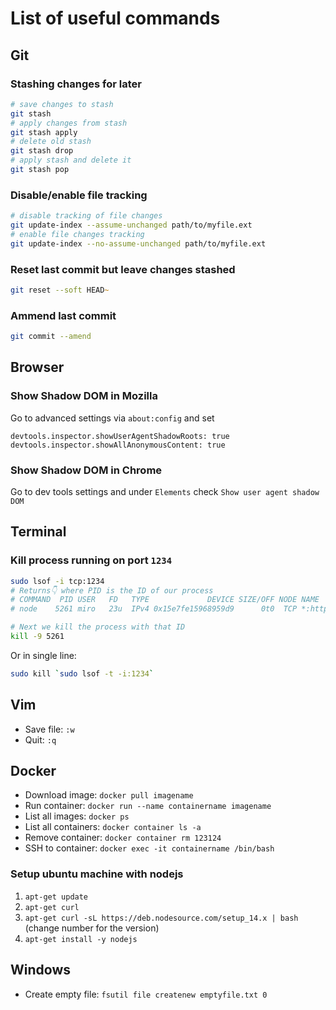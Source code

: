 # List of useful commands

## Git

### Stashing changes for later
```zsh
# save changes to stash
git stash
# apply changes from stash
git stash apply
# delete old stash
git stash drop
# apply stash and delete it
git stash pop
```

### Disable/enable file tracking
```zsh
# disable tracking of file changes
git update-index --assume-unchanged path/to/myfile.ext
# enable file changes tracking
git update-index --no-assume-unchanged path/to/myfile.ext
```

### Reset last commit but leave changes stashed
```zsh
git reset --soft HEAD~ 
```

### Ammend last commit
```zsh
git commit --amend
```

## Browser

### Show Shadow DOM in Mozilla
Go to advanced settings via `about:config` and set 
```
devtools.inspector.showUserAgentShadowRoots: true
devtools.inspector.showAllAnonymousContent: true
```

### Show Shadow DOM in Chrome
Go to dev tools settings and under `Elements` check `Show user agent shadow DOM`

## Terminal

### Kill process running on port `1234`

```zsh
sudo lsof -i tcp:1234
# Returns👇 where PID is the ID of our process
# COMMAND  PID USER   FD   TYPE             DEVICE SIZE/OFF NODE NAME
# node    5261 miro   23u  IPv4 0x15e7fe15968959d9      0t0  TCP *:http-alt (LISTEN)

# Next we kill the process with that ID
kill -9 5261
```

Or in single line:
```zsh
sudo kill `sudo lsof -t -i:1234`
```

## Vim
* Save file: `:w`
* Quit: `:q`

## Docker
* Download image: `docker pull imagename`
* Run container: `docker run --name containername imagename`
* List all images: `docker ps`
* List all containers: `docker container ls -a`
* Remove container: `docker container rm 123124`
* SSH to container: `docker exec -it containername /bin/bash`

### Setup ubuntu machine with nodejs
1. `apt-get update`
2. `apt-get curl`
3. `apt-get curl -sL https://deb.nodesource.com/setup_14.x | bash` (change number for the version)
4. `apt-get install -y nodejs`

## Windows
* Create empty file: `fsutil file createnew emptyfile.txt 0`
